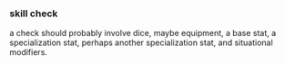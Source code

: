 ### skill check
a check should probably involve dice, maybe equipment, a base stat, a specialization stat, perhaps another specialization stat, and situational modifiers.